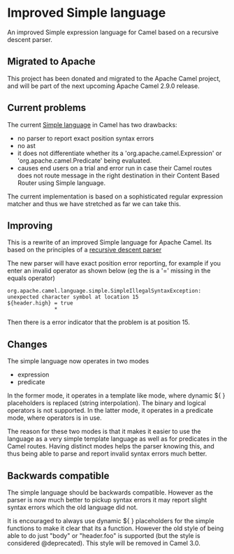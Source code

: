 # Improved Simple language

An improved Simple expression language for Camel based on a recursive descent parser.

## Migrated to Apache

This project has been donated and migrated to the Apache Camel project, and will be part of the next
upcoming Apache Camel 2.9.0 release.

## Current problems

The current [Simple language](http://camel.apache.org/simple) in Camel has two drawbacks:

* no parser to report exact position syntax errors
* no ast
* it does not differentiate whether its a 'org.apache.camel.Expression' or 'org.apache.camel.Predicate'
  being evaluated.
* causes end users on a trial and error run in case their Camel routes does not route message
  in the right destination in their Content Based Router using Simple language.

The current implementation is based on a sophisticated regular expression matcher and thus
we have stretched as far we can take this.

## Improving

This is a rewrite of an improved Simple language for Apache Camel.
Its based on the principles of a
[recursive descent parser](http://en.wikipedia.org/wiki/Recursive_descent_parser)

The new parser will have exact position error reporting, for example if you enter an invalid operator
as shown below (eg the is a '=' missing in the equals operator)

    org.apache.camel.language.simple.SimpleIllegalSyntaxException:
    unexpected character symbol at location 15
    ${header.high} = true
                   *

Then there is a error indicator that the problem is at position 15.

## Changes

The simple language now operates in two modes
- expression
- predicate

In the former mode, it operates in a template like mode, where dynamic ${ } placeholders
is replaced (string interpolation). The binary and logical operators is not supported.
In the latter mode, it operates in a predicate mode, where operators is in use.

The reason for these two modes is that it makes it easier to use the language as a very simple template language
as well as for predicates in the Camel routes. Having distinct modes helps the parser knowing this, and thus
being able to parse and report invalid syntax errors much better.

## Backwards compatible

The simple language should be backwards compatible. However as the parser is now much better to pickup syntax errors
it may report slight syntax errors which the old language did not.

It is encouraged to always use dynamic ${ } placeholders for the simple functions to make it clear that its a function.
However the old style of being able to do just "body" or "header.foo" is supported (but the style is considered @deprecated).
This style will be removed in Camel 3.0.

